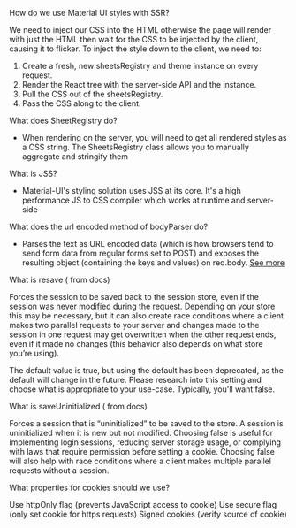How do we use Material UI styles with SSR?

We need to inject our CSS into the HTML otherwise the page will render with just the HTML then wait for the CSS to be injected by the client, causing it to flicker. To inject the style down to the client, we need to:

1. Create a fresh, new sheetsRegistry and theme instance on every request.
2. Render the React tree with the server-side API and the instance.
3. Pull the CSS out of the sheetsRegistry.
4. Pass the CSS along to the client.

What does SheetRegistry do?

- When rendering on the server, you will need to get all rendered styles as a CSS string. The SheetsRegistry class allows you to manually aggregate and stringify them

What is JSS?

- Material-UI's styling solution uses JSS at its core. It's a high performance JS to CSS compiler which works at runtime and server-side

What does the url encoded method of bodyParser do?

- Parses the text as URL encoded data (which is how browsers tend to send form data from regular forms set to POST) and exposes the resulting object (containing the keys and values) on req.body. [See more](https://stackoverflow.com/questions/38306569/what-does-body-parser-do-with-express)

What is resave ( from docs)

Forces the session to be saved back to the session store, even if the session was never modified during the request. Depending on your store this may be necessary, but it can also create race conditions where a client makes two parallel requests to your server and changes made to the session in one request may get overwritten when the other request ends, even if it made no changes (this behavior also depends on what store you’re using).

The default value is true, but using the default has been deprecated, as the default will change in the future. Please research into this setting and choose what is appropriate to your use-case. Typically, you'll want false.

What is saveUninitialized ( from docs)

Forces a session that is “uninitialized” to be saved to the store. A session is uninitialized when it is new but not modified. Choosing false is useful for implementing login sessions, reducing server storage usage, or complying with laws that require permission before setting a cookie. Choosing false will also help with race conditions where a client makes multiple parallel requests without a session.

What properties for cookies should we use?

Use httpOnly flag (prevents JavaScript access to cookie)
Use secure flag (only set cookie for https requests)
Signed cookies (verify source of cookie)
